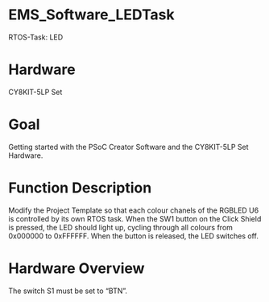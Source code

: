 # EMS_Software_LEDTask
RTOS-Task: LED 

# Hardware
CY8KIT-5LP Set

# Goal
Getting started with the PSoC Creator Software and the CY8KIT-5LP Set Hardware.

# Function Description
Modify the Project Template so that each colour chanels of the RGBLED U6 is controlled by its own RTOS task. When the SW1 button on the Click Shield is pressed, the LED should light up, cycling through all colours from 0x000000 to 0xFFFFFF. When the button is released, the LED switches off.

# Hardware Overview
The switch S1 must be set to “BTN”. 
